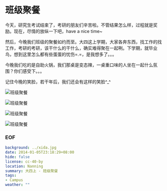 班级聚餐
========

今天，研究生考试结束了，考研的朋友们辛苦啦。不管结果怎么样，过程就是奖励。现在，尽情的放纵一下吧，have a nice time~

然后，今晚我们班级的聚餐如约而至。大四这上学期，大家各奔东西，找工作的找工作，考研的考研，该干什么的干什么，确实难得聚在一起咧。下学期，就毕业鸟，想到这里怎么都有些蛋蛋的忧伤=.=，是我想多了。。。

今晚我们吃的是自助火锅，我们那桌是变态辣，一桌重口味的人坐在一起什么氛围？你们感受下。。。

记住今晚的笑脸，若干年后，我们还会有这样的笑脸^_^

![班级聚餐](http://farm8.staticflickr.com/7408/11777122836_b1195900d4_o.jpg)

![班级聚餐](http://farm6.staticflickr.com/5478/11776770354_8bf80a3a77_o.jpg)

![班级聚餐](http://farm4.staticflickr.com/3773/11776351475_4d7849434f_o.jpg)

![班级聚餐](http://farm6.staticflickr.com/5533/11776795053_4f1c9fff61_o.jpg)


### EOF
```yaml
background: ../xida.jpg
date: 2014-01-05T23:18:29+08:00
hide: false
license: cc-40-by
location: Nanning
summary: 大四上 - 班级聚餐
tags:
- Campus
weather: ""
```
